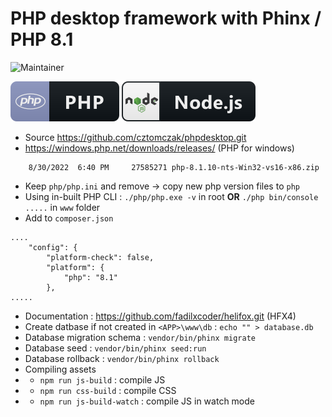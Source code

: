 # PHP desktop framework with Phinx / PHP 8.1

![Maintainer](https://img.shields.io/badge/maintainer-fadilxcoder-blue)

<img src="https://raw.githubusercontent.com/MikeCodesDotNET/ColoredBadges/master/svg/dev/languages/php.svg" alt="php" style="max-width: 100%;"> <img src="https://raw.githubusercontent.com/MikeCodesDotNET/ColoredBadges/master/svg/dev/frameworks/nodejs.svg" alt="nodejs" style="max-width: 100%;">

- Source https://github.com/cztomczak/phpdesktop.git
- https://windows.php.net/downloads/releases/ (PHP for windows)

```
    8/30/2022  6:40 PM     27585271 php-8.1.10-nts-Win32-vs16-x86.zip
```

- Keep `php/php.ini` and remove -> copy new php version files to `php`
- Using in-built PHP CLI : `./php/php.exe -v` in root **OR** `./php bin/console .....` in `www` folder
- Add to `composer.json`

```
....
    "config": {
        "platform-check": false,
        "platform": {
            "php": "8.1"
        },
.....
```

- Documentation : https://github.com/fadilxcoder/helifox.git (HFX4)
- Create datbase if not created in `<APP>\www\db` : `echo "" > database.db`
- Database migration schema : `vendor/bin/phinx migrate`
- Database seed : `vendor/bin/phinx seed:run`
- Database rollback : `vendor/bin/phinx rollback`
- Compiling assets
- - `npm run js-build` : compile JS
- - `npm run css-build` : compile CSS
- - `npm run js-build-watch` : compile JS in watch mode
